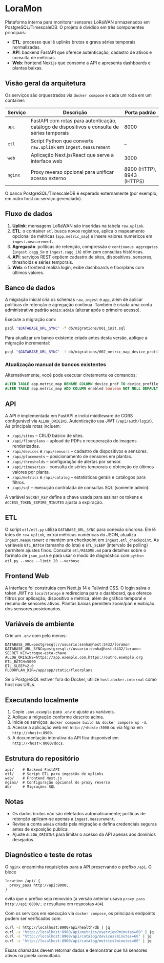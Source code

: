 # LoraMon

Plataforma interna para monitorar sensores LoRaWAN armazenados em PostgreSQL/TimescaleDB. O projeto é dividido em três componentes principais:


- **ETL**: processo que lê uplinks brutos e grava séries temporais normalizadas.
- **API**: backend FastAPI que oferece autenticação, cadastro de ativos e consulta de métricas.
- **Web**: frontend Next.js que consome a API e apresenta dashboards e plantas baixas.

## Visão geral da arquitetura

Os serviços são orquestrados via `docker compose` e cada um roda em um container:

| Serviço | Descrição | Porta padrão |
|---------|-----------|--------------|
| `api`   | FastAPI com rotas para autenticação, catálogo de dispositivos e consulta de séries temporais | 8000 |
| `etl`   | Script Python que converte `raw.uplink` em `ingest.measurement` | – |
| `web`   | Aplicação Next.js/React que serve a interface web | 3000 |
| `nginx` | Proxy reverso opcional para unificar acesso externo | 8900 (HTTP), 8943 (HTTPS) |

O banco PostgreSQL/TimescaleDB é esperado externamente (por exemplo, em outro host ou serviço gerenciado).

## Fluxo de dados

1. **Uplink**: mensagens LoRaWAN são inseridas na tabela `raw.uplink`.
2. **ETL**: o container `etl` busca novos registros, aplica o mapeamento opcional de métricas (`app.metric_map`) e insere valores numéricos em `ingest.measurement`.
3. **Agregação**: políticas de retenção, compressão e `continuous aggregates` (`ingest.cagg_5m` e `ingest.cagg_1h`) otimizam consultas históricas.
4. **API**: serviços REST expõem cadastro de sites, dispositivos, sensores, thresholds e séries temporais.
5. **Web**: o frontend realiza login, exibe dashboards e floorplans com últimos valores.

## Banco de dados

A migração inicial cria os schemas `raw`, `ingest` e `app`, além de aplicar políticas de retenção e agregação contínua. Também é criada uma conta administrativa padrão `admin:admin` (alterar após o primeiro acesso).

Execute a migração com:

```bash
psql "$DATABASE_URL_SYNC" -f db/migrations/001_init.sql
```

Para atualizar um banco existente criado antes desta versão, aplique a migração incremental:

```bash
psql "$DATABASE_URL_SYNC" -f db/migrations/002_metric_map_device_profile_enabled.sql
```

### Atualização manual de bancos existentes

Alternativamente, você pode executar diretamente os comandos:

```sql
ALTER TABLE app.metric_map RENAME COLUMN device_prof TO device_profile;
ALTER TABLE app.metric_map ADD COLUMN enabled boolean NOT NULL DEFAULT true;
```

## API

A API é implementada em FastAPI e inclui middleware de CORS configurável via `ALLOW_ORIGINS`. Autenticação usa JWT (`/api/auth/login`). As principais rotas incluem:

- `/api/sites` – CRUD básico de sites.
- `/api/floorplans` – upload de PDFs e recuperação de imagens renderizadas.
- `/api/devices` e `/api/sensors` – cadastro de dispositivos e sensores.
- `/api/placements` – posicionamento de sensores em plantas.
- `/api/thresholds` – configuração de alertas por sensor.
- `/api/timeseries` – consulta de séries temporais e obtenção de últimos valores por planta.
- `/api/metrics` e `/api/catalog` – estatísticas gerais e catálogos para filtros.
- `/api/sql` – execução controlada de consultas SQL (somente admin).

A variável `SECRET_KEY` define a chave usada para assinar os tokens e `ACCESS_TOKEN_EXPIRE_MINUTES` ajusta a expiração.

## ETL

O script `etl/etl.py` utiliza `DATABASE_URL_SYNC` para conexão síncrona. Ele lê lotes de `raw.uplink`, extrai métricas numéricas do JSON, atualiza `ingest.measurement` e mantém um checkpoint em `ingest.etl_checkpoint`. As variáveis `ETL_BATCH` (tamanho do lote) e `ETL_SLEEP` (intervalo de polling) permitem ajustes finos. Consulte `etl/README.md` para detalhes sobre o formato de `json_path` e para usar o modo de diagnóstico com `python etl.py --once --limit 20 --verbose`.

## Frontend Web

A interface foi construída com Next.js 14 e Tailwind CSS. O login salva o token JWT no `localStorage` e redireciona para o dashboard, que oferece filtros por aplicação, dispositivo e métrica, além de gráfico temporal e resumo de sensores ativos. Plantas baixas permitem zoom/pan e exibição dos sensores posicionados.

## Variáveis de ambiente

Crie um `.env` com pelo menos:

```
DATABASE_URL=postgresql://usuario:senha@host:5432/loramon
DATABASE_URL_SYNC=postgresql://usuario:senha@host:5432/loramon
SECRET_KEY=troque-esta-chave
ALLOW_ORIGINS=https://app.exemplo.com,https://outro.exemplo.org
ETL_BATCH=5000
ETL_SLEEP=2.0
FLOORPLAN_DIR=/app/app/static/floorplans
```

Se o PostgreSQL estiver fora do Docker, utilize `host.docker.internal` como host nas URLs.

## Executando localmente

1. Copie `.env.example` para `.env` e ajuste as variáveis.
2. Aplique a migração conforme descrito acima.
3. Inicie os serviços: `docker compose build && docker compose up -d`.
4. Acesse a aplicação web em `http://<host>:3000` ou via Nginx em `http://<host>:8900`.
5. A documentação interativa da API fica disponível em `http://<host>:8000/docs`.

## Estrutura do repositório

```
api/    # Backend FastAPI
etl/    # Script ETL para ingestão de uplinks
web/    # Frontend Next.js
nginx/  # Configuração opcional do proxy reverso
db/     # Migrações SQL
```

## Notas

- Os dados brutos não são deletados automaticamente; políticas de retenção aplicam-se apenas a `ingest.measurement`.
- Revise a conta `admin` criada pela migração e defina credenciais seguras antes de exposição pública.
- Ajuste `ALLOW_ORIGINS` para limitar o acesso da API apenas aos domínios desejados.

## Diagnóstico e teste de rotas

O `nginx` encaminha requisições para a API preservando o prefixo `/api`. O bloco

```nginx
location /api/ {
  proxy_pass http://api:8000;
}
```

evita que o prefixo seja removido (a versão anterior usava `proxy_pass
http://api:8000/;` e resultava em respostas `404`).

Com os serviços em execução via `docker compose`, os principais endpoints podem
ser verificados com:

```bash
curl -s http://localhost:8900/api/health/db | jq
curl -s "http://localhost:8900/api/metrics/overview?minutes=60" | jq
curl -s "http://localhost:8900/api/catalog/devices?minutes=60" | jq
curl -s "http://localhost:8900/api/catalog/metrics?minutes=60" | jq
```

Essas chamadas devem retornar dados e demonstrar que há sensores ativos na
janela consultada.
